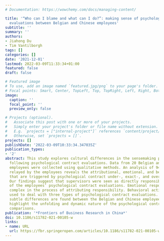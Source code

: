 ```yaml
---
# Documentation: https://wowchemy.com/docs/managing-content/

title: '“Who can I blame and what can I do?”: making sense of psychological contract
  evaluations between Belgian and Chinese employees'
subtitle: ''
summary: ''
authors:
- Jiahong Du
- Tim Vantilborgh
tags: []
categories: []
date: '2021-12-01'
lastmod: 2022-03-09T11:33:34+01:00
featured: false
draft: false

# Featured image
# To use, add an image named `featured.jpg/png` to your page's folder.
# Focal points: Smart, Center, TopLeft, Top, TopRight, Left, Right, BottomLeft, Bottom, BottomRight.
image:
  caption: ''
  focal_point: ''
  preview_only: false

# Projects (optional).
#   Associate this post with one or more of your projects.
#   Simply enter your project's folder or file name without extension.
#   E.g. `projects = ["internal-project"]` references `content/project/deep-learning/index.md`.
#   Otherwise, set `projects = []`.
projects: []
publishDate: '2022-03-09T10:33:34.347035Z'
publication_types:
- '2'
abstract: This study explores cultural differences in the sensemaking process of employees
  following psychological contract evaluations. Data from 20 Belgian and 21 Chinese
  employees were collected using qualitative methods. An analysis of 94 critical incidents
  relayed by the employees reveals the attributional, emotional, and behavioral reactions
  that are triggered by psychological contract under-, exact-, and over-fulfillment.
  Our findings suggest that supervisors were seen as directly responsible for most
  of the employees’ psychological contract evaluations. Emotional responses are more
  complex in the process of attributing responsibility. Behavioral actions are subsequently
  used to deal with three types of psychological contract evaluations. A number of
  subtle differences are found between the Belgian and Chinese employees. The results
  highlight the unfolding and dynamic nature of the psychological contract in cultural
  comparisons.
publication: '*Frontiers of Business Research in China*'
doi: 10.1186/s11782-021-00105-w
links:
- name: URL
  url: https://fbr.springeropen.com/articles/10.1186/s11782-021-00105-w
---
```

